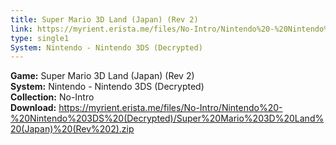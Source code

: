 ```yaml
---
title: Super Mario 3D Land (Japan) (Rev 2)
link: https://myrient.erista.me/files/No-Intro/Nintendo%20-%20Nintendo%203DS%20(Decrypted)/Super%20Mario%203D%20Land%20(Japan)%20(Rev%202).zip
type: single1
System: Nintendo - Nintendo 3DS (Decrypted)
---
```

<b>Game:</b> Super Mario 3D Land (Japan) (Rev 2)<br>
<b>System:</b> Nintendo - Nintendo 3DS (Decrypted)<br>
<b>Collection:</b> No-Intro<br>
<b>Download:</b> https://myrient.erista.me/files/No-Intro/Nintendo%20-%20Nintendo%203DS%20(Decrypted)/Super%20Mario%203D%20Land%20(Japan)%20(Rev%202).zip